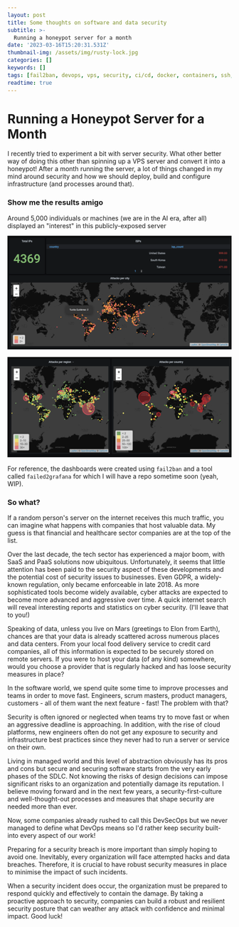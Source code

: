 ```yaml
---
layout: post
title: Some thoughts on software and data security 
subtitle: >-
  Running a honeypot server for a month 
date: '2023-03-16T15:20:31.531Z'
thumbnail-img: /assets/img/rusty-lock.jpg
categories: []
keywords: []
tags: [fail2ban, devops, vps, security, ci/cd, docker, containers, ssh, grafana, devsecops]
readtime: true
---
```


# Running a Honeypot Server for a Month

I recently tried to experiment a bit with server security. What other better way of doing this other than spinning up a VPS server and convert it into a honeypot! After a month running the server, a lot of things changed in my mind around security and how we should deploy, build and configure infrastructure (and processes around that). 

### Show me the results amigo

Around 5,000 individuals or machines (we are in the AI era, after all) displayed an "interest" in this publicly-exposed server

<p align="center">
  <img src="/assets/img/honeypot1.png">
</p>

<p align="center">
  <img src="/assets/img/honeypot2.png">
</p>

For reference, the dashboards were created using `fail2ban` and a tool called `failed2grafana` for which I will have a repo sometime soon (yeah, WIP).

### So what?

If a random person's server on the internet receives this much traffic, you can imagine what happens with companies that host valuable data. My guess is that financial and healthcare sector companies are at the top of the list.

Over the last decade, the tech sector has experienced a major boom, with SaaS and PaaS solutions now ubiquitous. Unfortunately, it seems that little attention has been paid to the security aspect of these developments and the potential cost of security issues to businesses. Even GDPR, a widely-known regulation, only became enforceable in late 2018. As more sophisticated tools become widely available, cyber attacks are expected to become more advanced and aggressive over time. A quick internet search will reveal interesting reports and statistics on cyber security. (I'll leave that to you!)

Speaking of data, unless you live on Mars (greetings to Elon from Earth), chances are that your data is already scattered across numerous places and data centers. From your local food delivery service to credit card companies, all of this information is expected to be securely stored on remote servers. If you were to host your data (of any kind) somewhere, would you choose a provider that is regularly hacked and has loose security measures in place?

In the software world, we spend quite some time to improve processes and teams in order to move fast. Engineers, scrum masters, product managers, customers - all of them want the next feature - fast! The problem with that?

Security is often ignored or neglected when teams try to move fast or when an aggressive deadline is approaching. In addition, with the rise of cloud platforms, new engineers often do not get any exposure to security and infrastructure best practices since they never had to run a server or service on their own. 

Living in managed world and this level of abstraction obviously has its pros and cons but secure and securing software starts from the very early phases of the SDLC. Not knowing the risks of design decisions can impose significant risks to an organization and potentially damage its reputation. I believe moving forward and in the next few years, a security-first-culture and well-thought-out processes and measures that shape security are needed more than ever. 

Now, some companies already rushed to call this DevSecOps but we never managed to define what DevOps means so I'd rather keep security built-into every aspect of our work!

Preparing for a security breach is more important than simply hoping to avoid one. Inevitably, every organization will face attempted hacks and data breaches. Therefore, it is crucial to have robust security measures in place to minimise the impact of such incidents.  

When a security incident does occur, the organization must be prepared to respond quickly and effectively to contain the damage. By taking a proactive approach to security, companies can build a robust and resilient security posture that can weather any attack with confidence and minimal impact. Good luck!